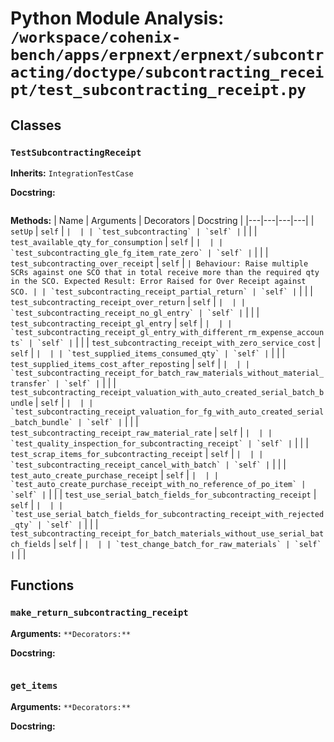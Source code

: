 # Python Module Analysis: `/workspace/cohenix-bench/apps/erpnext/erpnext/subcontracting/doctype/subcontracting_receipt/test_subcontracting_receipt.py`

## Classes

### `TestSubcontractingReceipt`
**Inherits:** `IntegrationTestCase`


**Docstring:**
```

```

**Methods:**
| Name | Arguments | Decorators | Docstring |
|---|---|---|---|
| `setUp` | `self` | `` |  |
| `test_subcontracting` | `self` | `` |  |
| `test_available_qty_for_consumption` | `self` | `` |  |
| `test_subcontracting_gle_fg_item_rate_zero` | `self` | `` |  |
| `test_subcontracting_over_receipt` | `self` | `` | Behaviour: Raise multiple SCRs against one SCO that in total
        receive more than the required qty in the SCO.
Expected Result: Error Raised for Over Receipt against SCO. |
| `test_subcontracting_receipt_partial_return` | `self` | `` |  |
| `test_subcontracting_receipt_over_return` | `self` | `` |  |
| `test_subcontracting_receipt_no_gl_entry` | `self` | `` |  |
| `test_subcontracting_receipt_gl_entry` | `self` | `` |  |
| `test_subcontracting_receipt_gl_entry_with_different_rm_expense_accounts` | `self` | `` |  |
| `test_subcontracting_receipt_with_zero_service_cost` | `self` | `` |  |
| `test_supplied_items_consumed_qty` | `self` | `` |  |
| `test_supplied_items_cost_after_reposting` | `self` | `` |  |
| `test_subcontracting_receipt_for_batch_raw_materials_without_material_transfer` | `self` | `` |  |
| `test_subcontracting_receipt_valuation_with_auto_created_serial_batch_bundle` | `self` | `` |  |
| `test_subcontracting_receipt_valuation_for_fg_with_auto_created_serial_batch_bundle` | `self` | `` |  |
| `test_subcontracting_receipt_raw_material_rate` | `self` | `` |  |
| `test_quality_inspection_for_subcontracting_receipt` | `self` | `` |  |
| `test_scrap_items_for_subcontracting_receipt` | `self` | `` |  |
| `test_subcontracting_receipt_cancel_with_batch` | `self` | `` |  |
| `test_auto_create_purchase_receipt` | `self` | `` |  |
| `test_auto_create_purchase_receipt_with_no_reference_of_po_item` | `self` | `` |  |
| `test_use_serial_batch_fields_for_subcontracting_receipt` | `self` | `` |  |
| `test_use_serial_batch_fields_for_subcontracting_receipt_with_rejected_qty` | `self` | `` |  |
| `test_subcontracting_receipt_for_batch_materials_without_use_serial_batch_fields` | `self` | `` |  |
| `test_change_batch_for_raw_materials` | `self` | `` |  |





## Functions

### `make_return_subcontracting_receipt`
**Arguments:** ``
**Decorators:** ``

**Docstring:**
```

```
### `get_items`
**Arguments:** ``
**Decorators:** ``

**Docstring:**
```

```

